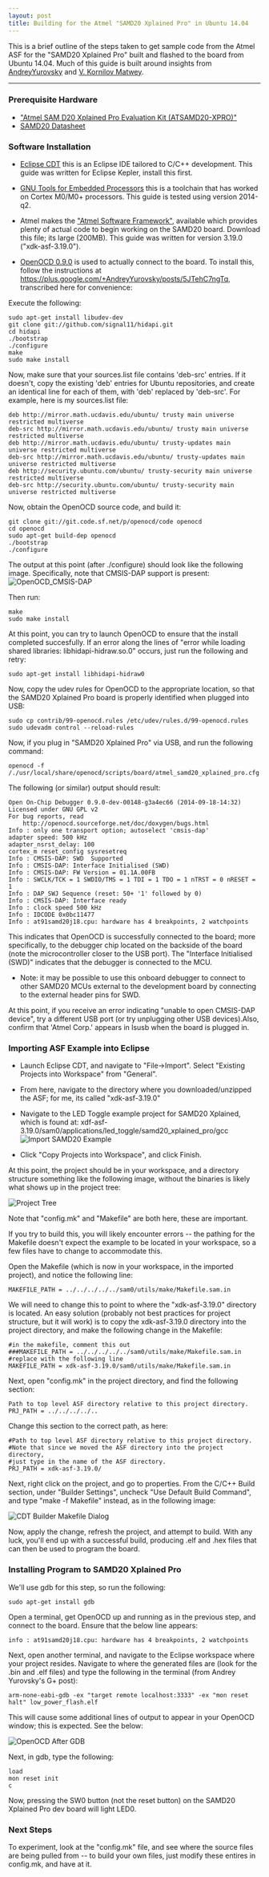 ```yaml
---
layout: post
title: Building for the Atmel "SAMD20 Xplained Pro" in Ubuntu 14.04
---
```


This is a brief outline of the steps taken to get sample code from the Atmel ASF for the "SAMD20 Xplained Pro" built and flashed to the board from Ubuntu 14.04.  Much of this guide is built around insights from [AndreyYurovsky](https://plus.google.com/+AndreyYurovsky/posts/5JTehC7ngTq) and [V. Kornilov Matwey](http://blog.matwey.name/2013/12/atmel-atsamd20-xpro.html). 

-----

### Prerequisite Hardware

* ["Atmel SAM D20 Xplained Pro Evaluation Kit (ATSAMD20-XPRO)"](http://www.atmel.com/Images/Atmel-42147-SAM-D20-Getting-Started-with-SAMD20_Application-Note_AT03293.pdf)
* [SAMD20 Datasheet](http://www.atmel.com/Images/Atmel-42129-SAM-D20_Datasheet.pdf)

### Software Installation

* [Eclipse CDT](http://www.eclipse.org/cdt/) this is an Eclipse IDE tailored to C/C++ development.  This guide was written for Eclipse Kepler, install this first.

* [GNU Tools for Embedded Processors](https://launchpad.net/gcc-arm-embedded) this is a toolchain that has worked on Cortex M0/M0+ processors.  This guide is tested using version 2014-q2.

* Atmel makes the ["Atmel Software Framework"](http://www.atmel.com/tools/AVRSOFTWAREFRAMEWORK.aspx), available which provides plenty of actual code to begin working on the SAMD20 board.  Download this file; its large (200MB).  This guide was written for version 3.19.0 ("xdk-asf-3.19.0").

* [OpenOCD 0.9.0](http://sourceforge.net/p/openocd/tickets/milestone/0.9.0/) is used to actually connect to the board.  To install this, follow the instructions at https://plus.google.com/+AndreyYurovsky/posts/5JTehC7ngTq, transcribed here for convenience:

Execute the following:

    sudo apt-get install libudev-dev
    git clone git://github.com/signal11/hidapi.git
    cd hidapi
    ./bootstrap
    ./configure
    make
    sudo make install

Now, make sure that your sources.list file contains 'deb-src' entries.  If it doesn't, copy the existing 'deb' entries for Ubuntu repositories, and create an identical line for each of them, with 'deb' replaced by 'deb-src'.  For example, here is my sources.list file:

    deb http://mirror.math.ucdavis.edu/ubuntu/ trusty main universe restricted multiverse
    deb-src http://mirror.math.ucdavis.edu/ubuntu/ trusty main universe restricted multiverse
    deb http://mirror.math.ucdavis.edu/ubuntu/ trusty-updates main universe restricted multiverse
    deb-src http://mirror.math.ucdavis.edu/ubuntu/ trusty-updates main universe restricted multiverse
    deb http://security.ubuntu.com/ubuntu/ trusty-security main universe restricted multiverse
    deb-src http://security.ubuntu.com/ubuntu/ trusty-security main universe restricted multiverse

Now, obtain the OpenOCD source code, and build it:

    git clone git://git.code.sf.net/p/openocd/code openocd
    cd openocd
    sudo apt-get build-dep openocd
    ./bootstrap
    ./configure

The output at this point (after ./configure) should look like the following image.  Specifically, note that CMSIS-DAP support is present:
![OpenOCD_CMSIS-DAP](/assets/images/OpenOCD_Config_CMSIS.png)

Then run:

    make
    sudo make install

At this point, you can try to launch OpenOCD to ensure that the install completed succesfully.  If an error along the lines of "error while loading shared libraries: libhidapi-hidraw.so.0" occurs, just run the following and retry:

    sudo apt-get install libhidapi-hidraw0

Now, copy the udev rules for OpenOCD to the appropriate location, so that the SAMD20 Xplained Pro board is properly identified when plugged into USB:

    sudo cp contrib/99-openocd.rules /etc/udev/rules.d/99-openocd.rules
    sudo udevadm control --reload-rules

Now, if you plug in "SAMD20 Xplained Pro" via USB, and run the following command:

    openocd -f /./usr/local/share/openocd/scripts/board/atmel_samd20_xplained_pro.cfg 

The following (or similar) output should result:

    Open On-Chip Debugger 0.9.0-dev-00148-g3a4ec66 (2014-09-18-14:32)
    Licensed under GNU GPL v2
    For bug reports, read
        http://openocd.sourceforge.net/doc/doxygen/bugs.html
    Info : only one transport option; autoselect 'cmsis-dap'
    adapter speed: 500 kHz
    adapter_nsrst_delay: 100
    cortex_m reset_config sysresetreq
    Info : CMSIS-DAP: SWD  Supported
    Info : CMSIS-DAP: Interface Initialised (SWD)
    Info : CMSIS-DAP: FW Version = 01.1A.00FB
    Info : SWCLK/TCK = 1 SWDIO/TMS = 1 TDI = 1 TDO = 1 nTRST = 0 nRESET = 1
    Info : DAP_SWJ Sequence (reset: 50+ '1' followed by 0)
    Info : CMSIS-DAP: Interface ready
    Info : clock speed 500 kHz
    Info : IDCODE 0x0bc11477
    Info : at91samd20j18.cpu: hardware has 4 breakpoints, 2 watchpoints    

This indicates that OpenOCD is successfully connected to the board; more specifically, to the debugger chip located on the backside of the board (note the microcontroller closer to the USB port).  The "Interface Initialised (SWD)" indicates that the debugger is connected to the MCU.

* Note: it may be possible to use this onboard debugger to connect to other SAMD20 MCUs external to the development board by connecting to the external header pins for SWD.

At this point, if you receive an error indicating "unable to open CMSIS-DAP device", try a different USB port (or try unplugging other USB devices).Also, confirm that 'Atmel Corp.' appears in lsusb when the board is plugged in.

### Importing ASF Example into Eclipse

* Launch Eclipse CDT, and navigate to "File->Import".  Select "Existing Projects into Workspace" from "General".
* From here, navigate to the directory where you downloaded/unzipped the ASF; for me, its called "xdk-asf-3.19.0"
* Navigate to the LED Toggle example project for SAMD20 Xplained, which is found at:
    xdf-asf-3.19.0/sam0/applications/led_toggle/samd20_xplained_pro/gcc
![Import SAMD20 Example](/assets/images/Import_SAMD20_Example.png)

* Click "Copy Projects into Workspace", and click Finish.

At this point, the project should be in your workspace, and a directory structure something like the following image, without the binaries is likely what shows up in the project tree:

![Project Tree](/assets/images/SAMD20_Project_Tree.png)

Note that "config.mk" and "Makefile" are both here, these are important.

If you try to build this, you will likely encounter errors -- the pathing for the Makefile doesn't expect the example to be located in your workspace, so a few files have to change to accommodate this.

Open the Makefile (which is now in your workspace, in the imported project), and notice the following line:

    MAKEFILE_PATH = ../../../../../sam0/utils/make/Makefile.sam.in

We will need to change this to point to where the "xdk-asf-3.19.0" directory is located.  An easy solution (probably not best practices for project structure, but it will work) is to copy the xdk-asf-3.19.0 directory into the project directory, and make the following change in the Makefile:

    #in the makefile, comment this out
    ###MAKEFILE_PATH = ../../../../../sam0/utils/make/Makefile.sam.in
    #replace with the following line
    MAKEFILE_PATH = xdk-asf-3.19.0/sam0/utils/make/Makefile.sam.in

Next, open "config.mk" in the project directory, and find the following section:

    Path to top level ASF directory relative to this project directory.
    PRJ_PATH = ../../../../..

Change this section to the correct path, as here:

    #Path to top level ASF directory relative to this project directory.
    #Note that since we moved the ASF directory into the project directory, 
    #just type in the name of the ASF directory.
    PRJ_PATH = xdk-asf-3.19.0/

Next, right click on the project, and go to properties.  From the C/C++ Build section, under "Builder Settings",
uncheck "Use Default Build Command", and type "make -f Makefile" instead, as in the following image:

![CDT Builder Makefile Dialog](/assets/images/CDT_Builder_Makefile.png)

Now, apply the change, refresh the project, and attempt to build.  With any luck, you'll end up with a successful build, producing .elf and .hex files that can then be used to program the board.

### Installing Program to SAMD20 Xplained Pro

We'll use gdb for this step, so run the following:

    sudo apt-get install gdb

Open a terminal, get OpenOCD up and running as in the previous step, and connect to the board.  Ensure that the below line appears:

    info : at91samd20j18.cpu: hardware has 4 breakpoints, 2 watchpoints 

Next, open another terminal, and navigate to the Eclipse workspace where your project resides.  Navigate to where the generated files are (look for the .bin and .elf files) and type the following in the terminal (from Andrey Yurovsky's G+ post):

    arm-none-eabi-gdb -ex "target remote localhost:3333" -ex "mon reset halt" low_power_flash.elf

This will cause some additional lines of output to appear in your OpenOCD window; this is expected.  See the below:

![OpenOCD After GDB](/assets/images/OpenOCD_AfterGDB.png)

Next, in gdb, type the following:

    load
    mon reset init
    c

Now, pressing the SW0 button (not the reset button) on the SAMD20 Xplained Pro dev board will light LED0.  

### Next Steps

To experiment, look at the "config.mk" file, and see where the source files are being pulled from -- to build your own files, just modify these entires in config.mk, and have at it.
